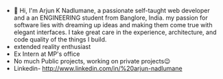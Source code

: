 - 👋 Hi, I'm Arjun K Nadlumane, a passionate self-taught web developer and a an ENGINEERING student from Banglore, India. my passion for software lies with dreaming up ideas and making them come true with elegant interfaces. I take great care in the experience, architecture, and code quality of the things I build.
- extended reality enthusiast 
- Ex Intern at MP's office
- No much Public projects, working on private projects😉
- Linkedin- http://www.linkedin.com/in/%20arjun-nadlumane
<!---
arjun-k-nadlumane/arjun-k-nadlumane is a ✨ special ✨ repository because its `README.md` (this file) appears on your GitHub profile.
You can click the Preview link to take a look at your changes.
---> 
